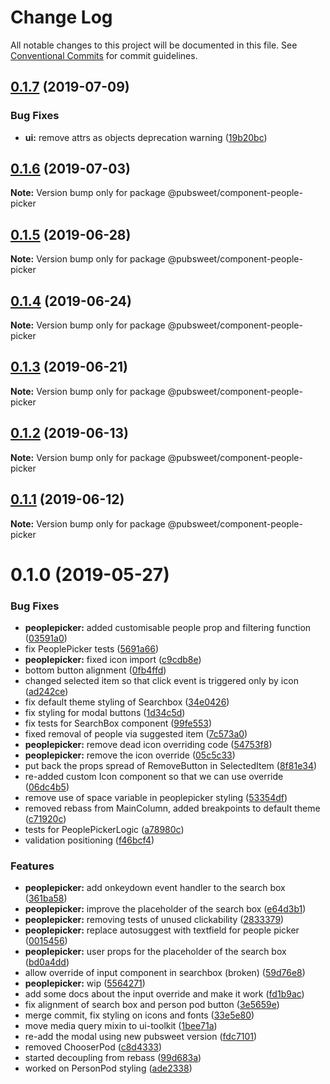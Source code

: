 # Change Log

All notable changes to this project will be documented in this file.
See [Conventional Commits](https://conventionalcommits.org) for commit guidelines.

## [0.1.7](https://gitlab.coko.foundation/pubsweet/pubsweet/compare/@pubsweet/component-people-picker@0.1.6...@pubsweet/component-people-picker@0.1.7) (2019-07-09)


### Bug Fixes

* **ui:** remove attrs as objects deprecation warning ([19b20bc](https://gitlab.coko.foundation/pubsweet/pubsweet/commit/19b20bc))





## [0.1.6](https://gitlab.coko.foundation/pubsweet/pubsweet/compare/@pubsweet/component-people-picker@0.1.5...@pubsweet/component-people-picker@0.1.6) (2019-07-03)

**Note:** Version bump only for package @pubsweet/component-people-picker





## [0.1.5](https://gitlab.coko.foundation/pubsweet/pubsweet/compare/@pubsweet/component-people-picker@0.1.4...@pubsweet/component-people-picker@0.1.5) (2019-06-28)

**Note:** Version bump only for package @pubsweet/component-people-picker





## [0.1.4](https://gitlab.coko.foundation/pubsweet/pubsweet/compare/@pubsweet/component-people-picker@0.1.3...@pubsweet/component-people-picker@0.1.4) (2019-06-24)

**Note:** Version bump only for package @pubsweet/component-people-picker





## [0.1.3](https://gitlab.coko.foundation/pubsweet/pubsweet/compare/@pubsweet/component-people-picker@0.1.2...@pubsweet/component-people-picker@0.1.3) (2019-06-21)

**Note:** Version bump only for package @pubsweet/component-people-picker





## [0.1.2](https://gitlab.coko.foundation/pubsweet/pubsweet/compare/@pubsweet/component-people-picker@0.1.1...@pubsweet/component-people-picker@0.1.2) (2019-06-13)

**Note:** Version bump only for package @pubsweet/component-people-picker





## [0.1.1](https://gitlab.coko.foundation/pubsweet/pubsweet/compare/@pubsweet/component-people-picker@0.1.0...@pubsweet/component-people-picker@0.1.1) (2019-06-12)

**Note:** Version bump only for package @pubsweet/component-people-picker





# 0.1.0 (2019-05-27)


### Bug Fixes

* **peoplepicker:** added customisable people prop and filtering function ([03591a0](https://gitlab.coko.foundation/pubsweet/pubsweet/commit/03591a0))
* fix PeoplePicker tests ([5691a66](https://gitlab.coko.foundation/pubsweet/pubsweet/commit/5691a66))
* **peoplepicker:** fixed icon import ([c9cdb8e](https://gitlab.coko.foundation/pubsweet/pubsweet/commit/c9cdb8e))
* bottom button alignment ([0fb4ffd](https://gitlab.coko.foundation/pubsweet/pubsweet/commit/0fb4ffd))
* changed selected item so that click event is triggered only by icon ([ad242ce](https://gitlab.coko.foundation/pubsweet/pubsweet/commit/ad242ce))
* fix default theme styling of Searchbox ([34e0426](https://gitlab.coko.foundation/pubsweet/pubsweet/commit/34e0426))
* fix styling for modal buttons ([1d34c5d](https://gitlab.coko.foundation/pubsweet/pubsweet/commit/1d34c5d))
* fix tests for SearchBox component ([99fe553](https://gitlab.coko.foundation/pubsweet/pubsweet/commit/99fe553))
* fixed removal of people via suggested item ([7c573a0](https://gitlab.coko.foundation/pubsweet/pubsweet/commit/7c573a0))
* **peoplepicker:** remove dead icon overriding code ([54753f8](https://gitlab.coko.foundation/pubsweet/pubsweet/commit/54753f8))
* **peoplepicker:** remove the icon override ([05c5c33](https://gitlab.coko.foundation/pubsweet/pubsweet/commit/05c5c33))
* put back the props spread of RemoveButton in SelectedItem ([8f81e34](https://gitlab.coko.foundation/pubsweet/pubsweet/commit/8f81e34))
* re-added custom Icon component so that we can use override ([06dc4b5](https://gitlab.coko.foundation/pubsweet/pubsweet/commit/06dc4b5))
* remove use of space variable in peoplepicker styling ([53354df](https://gitlab.coko.foundation/pubsweet/pubsweet/commit/53354df))
* removed rebass from MainColumn, added breakpoints to default theme ([c71920c](https://gitlab.coko.foundation/pubsweet/pubsweet/commit/c71920c))
* tests for PeoplePickerLogic ([a78980c](https://gitlab.coko.foundation/pubsweet/pubsweet/commit/a78980c))
* validation positioning ([f46bcf4](https://gitlab.coko.foundation/pubsweet/pubsweet/commit/f46bcf4))


### Features

* **peoplepicker:** add onkeydown event handler to the search box ([361ba58](https://gitlab.coko.foundation/pubsweet/pubsweet/commit/361ba58))
* **peoplepicker:** improve the placeholder of the search box ([e64d3b1](https://gitlab.coko.foundation/pubsweet/pubsweet/commit/e64d3b1))
* **peoplepicker:** removing tests of unused clickability ([2833379](https://gitlab.coko.foundation/pubsweet/pubsweet/commit/2833379))
* **peoplepicker:** replace autosuggest with textfield for people picker ([0015456](https://gitlab.coko.foundation/pubsweet/pubsweet/commit/0015456))
* **peoplepicker:** user props for the placeholder of the search box ([bd0a4dd](https://gitlab.coko.foundation/pubsweet/pubsweet/commit/bd0a4dd))
* allow override of input component in searchbox (broken) ([59d76e8](https://gitlab.coko.foundation/pubsweet/pubsweet/commit/59d76e8))
* **peoplepicker:** wip ([5564271](https://gitlab.coko.foundation/pubsweet/pubsweet/commit/5564271))
* add some docs about the input override and make it work ([fd1b9ac](https://gitlab.coko.foundation/pubsweet/pubsweet/commit/fd1b9ac))
* fix alignment of search box and person pod button ([3e5659e](https://gitlab.coko.foundation/pubsweet/pubsweet/commit/3e5659e))
* merge commit, fix styling on icons and fonts ([33e5e80](https://gitlab.coko.foundation/pubsweet/pubsweet/commit/33e5e80))
* move media query mixin to ui-toolkit ([1bee71a](https://gitlab.coko.foundation/pubsweet/pubsweet/commit/1bee71a))
* re-add the modal using new pubsweet version ([fdc7101](https://gitlab.coko.foundation/pubsweet/pubsweet/commit/fdc7101))
* removed ChooserPod ([c8d4333](https://gitlab.coko.foundation/pubsweet/pubsweet/commit/c8d4333))
* started decoupling from rebass ([99d683a](https://gitlab.coko.foundation/pubsweet/pubsweet/commit/99d683a))
* worked on PersonPod styling ([ade2338](https://gitlab.coko.foundation/pubsweet/pubsweet/commit/ade2338))
